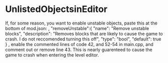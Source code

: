 # UnlistedObjectsinEditor

If, for some reason, you want to enable unstable objects, paste this at the bottom of mod.json: 
		, "removeUnstable":{
			"name": "Remove unstable blocks",
			"description": "Removes blocks that are likely to cause the game to crash. I do not reccomended turning this off",
			"type": "bool",
			"default": true
		}
, enable the commented lines of code 42, and 52-54 in main.cpp, and comment out or remove line 43. This is nearly guarenteed to cause the game to crash when entering the level editor. 